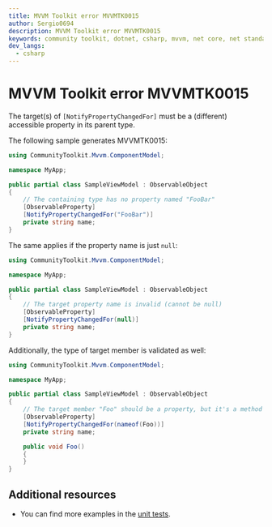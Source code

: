 ```yaml
---
title: MVVM Toolkit error MVVMTK0015
author: Sergio0694
description: MVVM Toolkit error MVVMTK0015
keywords: community toolkit, dotnet, csharp, mvvm, net core, net standard, source generators
dev_langs:
  - csharp
---
```


# MVVM Toolkit error MVVMTK0015

The target(s) of `[NotifyPropertyChangedFor]` must be a (different) accessible property in its parent type.

The following sample generates MVVMTK0015:

```csharp
using CommunityToolkit.Mvvm.ComponentModel;

namespace MyApp;

public partial class SampleViewModel : ObservableObject
{
    // The containing type has no property named "FooBar"
    [ObservableProperty]
    [NotifyPropertyChangedFor("FooBar")]
    private string name;
}
```

The same applies if the property name is just `null`:

```csharp
using CommunityToolkit.Mvvm.ComponentModel;

namespace MyApp;

public partial class SampleViewModel : ObservableObject
{
    // The target property name is invalid (cannot be null)
    [ObservableProperty]
    [NotifyPropertyChangedFor(null)]
    private string name;
}
```

Additionally, the type of target member is validated as well:

```csharp
using CommunityToolkit.Mvvm.ComponentModel;

namespace MyApp;

public partial class SampleViewModel : ObservableObject
{
    // The target member "Foo" should be a property, but it's a method
    [ObservableProperty]
    [NotifyPropertyChangedFor(nameof(Foo))]
    private string name;

    public void Foo()
    {
    }
}
```

## Additional resources

- You can find more examples in the [unit tests](https://github.com/CommunityToolkit/dotnet/tree/main/tests/CommunityToolkit.Mvvm.SourceGenerators.UnitTests).

